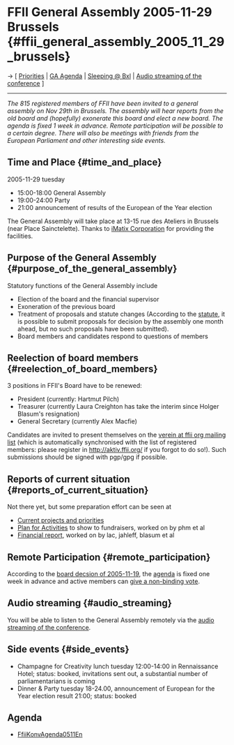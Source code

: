 # FFII General Assembly 2005-11-29 Brussels {#ffii_general_assembly_2005_11_29_brussels}

-\> \[ [ Priorities](FfiiprojPriorEn "wikilink") \| [ GA
Agenda](FfiiKonvAgenda0511En "wikilink") \| [Sleeping @
Bxl](http://wiki.vrijschrift.org/FfiiGeneralAssembly "wikilink") \| [
Audio streaming of the conference](FfiiKonvStream0511En "wikilink") \]

------------------------------------------------------------------------

*The 815 registered members of FFII have been invited to a general
assembly on Nov 29th in Brussels. The assembly will hear reports from
the old board and (hopefully) exonerate this board and elect a new
board. The agenda is fixed 1 week in advance. Remote participation will
be possible to a certain degree. There will also be meetings with
friends from the European Parliament and other interesting side events.*

## Time and Place {#time_and_place}

2005-11-29 tuesday

-   15:00-18:00 General Assembly
-   19:00-24:00 Party
-   21:00 announcement of results of the European of the Year election

The General Assembly will take place at 13-15 rue des Ateliers in
Brussels (near Place Sainctelette). Thanks to [iMatix
Corporation](http://www.imatix.com/ "wikilink") for providing the
facilities.

## Purpose of the General Assembly {#purpose_of_the_general_assembly}

Statutory functions of the General Assembly include

-   Election of the board and the financial supervisor
-   Exoneration of the previous board
-   Treatment of proposals and statute changes (According to the
    [statute](http://www.ffii.org/statut/ "wikilink"), it is possible to
    submit proposals for decision by the assembly one month ahead, but
    no such proposals have been submitted).
-   Board members and candidates respond to questions of members

## Reelection of board members {#reelection_of_board_members}

3 positions in FFII\'s Board have to be renewed:

-   President (currently: Hartmut Pilch)
-   Treasurer (currently Laura Creighton has take the interim since
    Holger Blasum\'s resignation)
-   General Secretary (currently Alex Macfie)

Candidates are invited to present themselves on the [verein at ffii org
mailing list](http://lists.ffii.org/mailman/listinfo/verein/ "wikilink")
(which is automatically synchronised with the list of registered
members: please register in <http://aktiv.ffii.org/> if you forgot to do
so!). Such submissions should be signed with pgp/gpg if possible.

## Reports of current situation {#reports_of_current_situation}

Not there yet, but some preparation effort can be seen at

-   [Current projects and priorities](http:FfiiprojPriorEn "wikilink")
-   [Plan for Activities](http:FfiiPlan0510En "wikilink") to show to
    fundraisers, worked on by phm et al
-   [Financial report](http:Konto0510En "wikilink"), worked on by lac,
    jahleff, blasum et al

## Remote Participation {#remote_participation}

According to the [board decsion of
2005-11-19](http://lists.ffii.org/pipermail/board-minutes/2005-November/000001.html "wikilink"),
the [ agenda](FfiiKonvAgenda0511En "wikilink") is fixed one week in
advance and active members can [ give a non-binding
vote](FfiiKonvPoll0511En "wikilink").

## Audio streaming {#audio_streaming}

You will be able to listen to the General Assembly remotely via the [
audio streaming of the conference](FfiiKonvStream0511En "wikilink").

## Side events {#side_events}

-   Champagne for Creativity lunch tuesday 12:00-14:00 in Rennaissance
    Hotel; status: booked, invitations sent out, a substantial number of
    parliamentarians is coming
-   Dinner & Party tuesday 18-24.00, announcement of European for the
    Year election result 21:00; status: booked

## Agenda

-   [FfiiKonvAgenda0511En](FfiiKonvAgenda0511En "wikilink")
